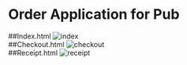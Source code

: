 # Order Application for Pub
##Index.html
![index](https://user-images.githubusercontent.com/10501925/90890986-45f07f00-e3bb-11ea-91c0-15196837265e.png)
<br/>
##Checkout.html
![checkout](https://user-images.githubusercontent.com/10501925/90891008-4e48ba00-e3bb-11ea-9e53-e8a84c460265.png)
<br/>
##Receipt.html
![receipt](https://user-images.githubusercontent.com/10501925/90890942-2e18fb00-e3bb-11ea-82c7-626a52cfd088.png)
